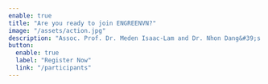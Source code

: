```yaml
---
enable: true
title: "Are you ready to join ENGREENVN?"
image: "/assets/action.jpg"
description: "Assoc. Prof. Dr. Meden Isaac-Lam and Dr. Nhon Dang&#39;s project,&quot;Scientific English Immersion with Hands-on Experimentation on Microbial Plastic Degradation in Vietnam&quot; won the 2024 Citizen Diplomacy Action Fund competition.."
button:
  enable: true
  label: "Register Now"
  link: "/participants"
---
```

